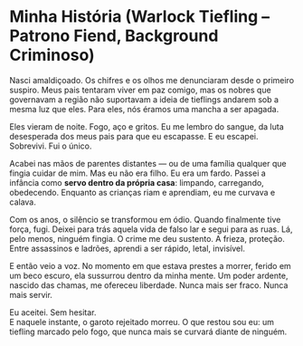 # Minha História (Warlock Tiefling – Patrono Fiend, Background Criminoso)

Nasci amaldiçoado. Os chifres e os olhos me denunciaram desde o primeiro suspiro. Meus pais tentaram viver em paz comigo, mas os nobres que governavam a região não suportavam a ideia de tieflings andarem sob a mesma luz que eles. Para eles, nós éramos uma mancha a ser apagada.  

Eles vieram de noite. Fogo, aço e gritos. Eu me lembro do sangue, da luta desesperada dos meus pais para que eu escapasse. E eu escapei. Sobrevivi. Fui o único.  

Acabei nas mãos de parentes distantes — ou de uma família qualquer que fingia cuidar de mim. Mas eu não era filho. Eu era um fardo. Passei a infância como **servo dentro da própria casa**: limpando, carregando, obedecendo. Enquanto as crianças riam e aprendiam, eu me curvava e calava.  

Com os anos, o silêncio se transformou em ódio. Quando finalmente tive força, fugi. Deixei para trás aquela vida de falso lar e segui para as ruas. Lá, pelo menos, ninguém fingia. O crime me deu sustento. A frieza, proteção. Entre assassinos e ladrões, aprendi a ser rápido, letal, invisível.  

E então veio a voz. No momento em que estava prestes a morrer, ferido em um beco escuro, ela sussurrou dentro da minha mente. Um poder ardente, nascido das chamas, me ofereceu liberdade. Nunca mais ser fraco. Nunca mais servir.  

Eu aceitei. Sem hesitar.  
E naquele instante, o garoto rejeitado morreu. O que restou sou eu: um tiefling marcado pelo fogo, que nunca mais se curvará diante de ninguém.  
